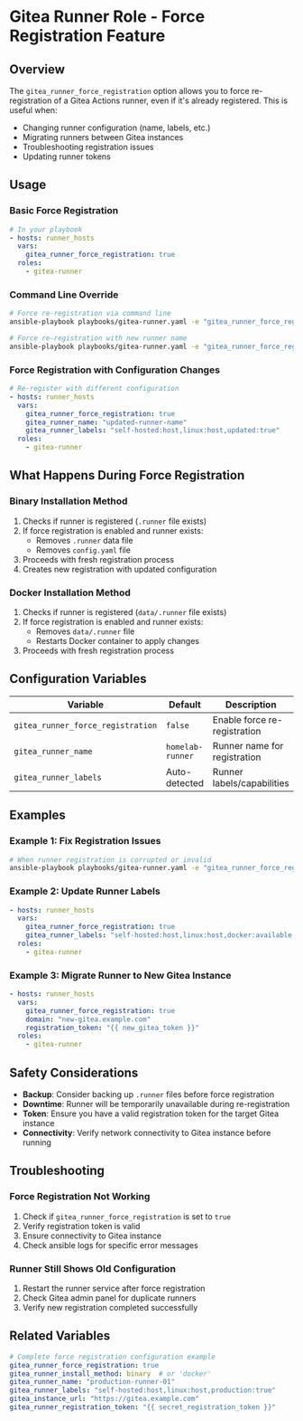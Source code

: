 # Gitea Runner Role - Force Registration Feature

## Overview

The `gitea_runner_force_registration` option allows you to force re-registration of a Gitea Actions runner, even if it's already registered. This is useful when:

- Changing runner configuration (name, labels, etc.)
- Migrating runners between Gitea instances  
- Troubleshooting registration issues
- Updating runner tokens

## Usage

### Basic Force Registration

```yaml
# In your playbook
- hosts: runner_hosts
  vars:
    gitea_runner_force_registration: true
  roles:
    - gitea-runner
```

### Command Line Override

```bash
# Force re-registration via command line
ansible-playbook playbooks/gitea-runner.yaml -e "gitea_runner_force_registration=true"

# Force re-registration with new runner name
ansible-playbook playbooks/gitea-runner.yaml -e "gitea_runner_force_registration=true gitea_runner_name=new-runner-name"
```

### Force Registration with Configuration Changes

```yaml
# Re-register with different configuration
- hosts: runner_hosts
  vars:
    gitea_runner_force_registration: true
    gitea_runner_name: "updated-runner-name"
    gitea_runner_labels: "self-hosted:host,linux:host,updated:true"
  roles:
    - gitea-runner
```

## What Happens During Force Registration

### Binary Installation Method
1. Checks if runner is registered (`.runner` file exists)
2. If force registration is enabled and runner exists:
   - Removes `.runner` data file
   - Removes `config.yaml` file
3. Proceeds with fresh registration process
4. Creates new registration with updated configuration

### Docker Installation Method  
1. Checks if runner is registered (`data/.runner` file exists)
2. If force registration is enabled and runner exists:
   - Removes `data/.runner` file
   - Restarts Docker container to apply changes
3. Proceeds with fresh registration process

## Configuration Variables

| Variable | Default | Description |
|----------|---------|-------------|
| `gitea_runner_force_registration` | `false` | Enable force re-registration |
| `gitea_runner_name` | `homelab-runner` | Runner name for registration |
| `gitea_runner_labels` | Auto-detected | Runner labels/capabilities |

## Examples

### Example 1: Fix Registration Issues
```bash
# When runner registration is corrupted or invalid
ansible-playbook playbooks/gitea-runner.yaml -e "gitea_runner_force_registration=true"
```

### Example 2: Update Runner Labels
```yaml
- hosts: runner_hosts
  vars:
    gitea_runner_force_registration: true
    gitea_runner_labels: "self-hosted:host,linux:host,docker:available,gpu:nvidia"
  roles:
    - gitea-runner
```

### Example 3: Migrate Runner to New Gitea Instance
```yaml
- hosts: runner_hosts
  vars:
    gitea_runner_force_registration: true
    domain: "new-gitea.example.com"
    registration_token: "{{ new_gitea_token }}"
  roles:
    - gitea-runner
```

## Safety Considerations

- **Backup**: Consider backing up `.runner` files before force registration
- **Downtime**: Runner will be temporarily unavailable during re-registration
- **Token**: Ensure you have a valid registration token for the target Gitea instance
- **Connectivity**: Verify network connectivity to Gitea instance before running

## Troubleshooting

### Force Registration Not Working
1. Check if `gitea_runner_force_registration` is set to `true`
2. Verify registration token is valid
3. Ensure connectivity to Gitea instance
4. Check ansible logs for specific error messages

### Runner Still Shows Old Configuration
1. Restart the runner service after force registration
2. Check Gitea admin panel for duplicate runners
3. Verify new registration completed successfully

## Related Variables

```yaml
# Complete force registration configuration example
gitea_runner_force_registration: true
gitea_runner_install_method: binary  # or 'docker'
gitea_runner_name: "production-runner-01"
gitea_runner_labels: "self-hosted:host,linux:host,production:true"
gitea_instance_url: "https://gitea.example.com"
gitea_runner_registration_token: "{{ secret_registration_token }}"
```

